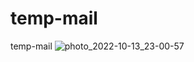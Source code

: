 # temp-mail
temp-mail
![photo_2022-10-13_23-00-57](https://user-images.githubusercontent.com/100047534/195697310-927e8e06-94b3-46ea-9fa1-00bbd82827f3.jpg)
